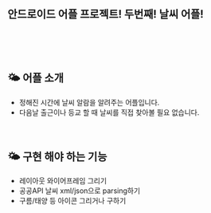   
<h2> 안드로이드 어플 프로젝트! 두번째! 날씨 어플!</h2>  <br><br><br> 
   
## 🌤 어플 소개
- 정해진 시간에 날씨 알람을 알려주는 어플입니다.<br>
- 다음날 출근이나 등교 할 때 날씨를 직접 찾아볼 필요 없습니다. 
<br><br><br>
## 🌤 구현 해야 하는 기능
- 레이아웃 와이어프레임 그리기
- 공공API 날씨 xml/json으로 parsing하기
- 구름/태양 등 아이콘 그리거나 구하기
   

